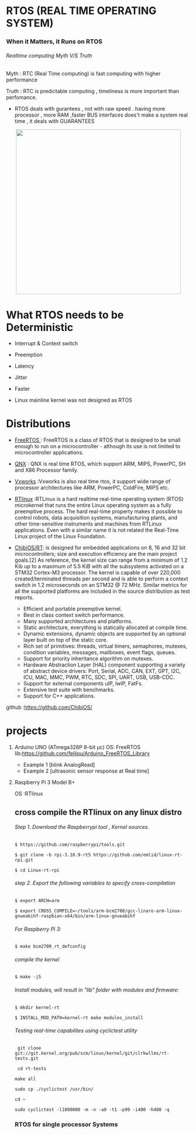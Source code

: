 # RTOS (REAL TIME OPERATING SYSTEM) 
### When it Matters, it Runs on RTOS

###### Realtime computing Myth V/S Truth
Myth : RTC (Real Time computing) is fast computing with higher performance 

Truth : RTC is predictable computing , timeliness is more important than perfomance.
- RTOS deals with gurantees , not with raw speed . having more processor , more RAM ,faster BUS interfaces does't make a system real time , it deals with GUARANTEES

<p align="center">
  <img src="https://raw.githubusercontent.com/cvam0000/RTOS/master/extra/rtos.png" width="450" title="">
  
</p>


# What RTOS needs to be Deterministic
* Interrupt & Context switch

* Preemption

* Latency

* Jitter

* Faster

* Linux mainline kernel was not designed as RTOS

# Distributions 

* <a href="https://www.freertos.org/about-RTOS.html">FreeRTOS </a>:  FreeRTOS is a class of RTOS that is designed to be small enough to run on a microcontroller - although its use is not limited to microcontroller applications.

 
* <a href="http://blackberry.qnx.com/en/sdp7">QNX</a> : QNX is real time RTOS, which support ARM, MIPS, PowerPC, SH and X86 Processor family.
* <a href="https://www.windriver.com/products/vxworks">Vxworks</a> :Vxworks is also real time rtos, it support wide range of processor architectures like ARM, PowerPC, ColdFire, MIPS etc.

* <a href="http://www.rtlinux.org/">RTlinux</a> :RTLinux is a hard realtime real-time operating system (RTOS) microkernel that runs the entire Linux operating system as a fully preemptive process. The hard real-time property makes it possible to control robots, data acquisition systems, manufacturing plants, and other time-sensitive instruments and machines from RTLinux applications. Even with a similar name it is not related the Real-Time Linux project of the Linux Foundation.

* <a href="http://www.chibios.org/dokuwiki/doku.php">ChibiOS/RT</a>: is designed for embedded applications on 8, 16 and 32 bit microcontrollers; size and execution efficiency are the main project goals.[2] As reference, the kernel size can range from a minimum of 1.2 Kib up to a maximum of 5.5 KiB with all the subsystems activated on a STM32 Cortex-M3 processor. The kernel is capable of over 220,000 created/terminated threads per second and is able to perform a context switch in 1.2 microseconds on an STM32 @ 72 MHz. Similar metrics for all the supported platforms are included in the source distribution as test reports. 


   - Efficient and portable preemptive kernel.
   - Best in class context switch performance.
   - Many supported architectures and platforms.
   - Static architecture, everything is statically allocated at compile time.
   - Dynamic extensions, dynamic objects are supported by an optional layer built on top of the static core.
   - Rich set of primitives: threads, virtual timers, semaphores, mutexes, condition variables, messages, mailboxes, event flags, queues.
   - Support for priority inheritance algorithm on mutexes.
    - Hardware Abstraction Layer (HAL) component supporting a variety of abstract device drivers: Port, Serial, ADC, CAN, EXT, GPT, I2C, ICU, MAC, MMC, PWM, RTC, SDC, SPI, UART, USB, USB-CDC.
    - Support for external components uIP, lwIP, FatFs.
    - Extensive test suite with benchmarks.
    - Support for C++ applications.

github :https://github.com/ChibiOS/

# projects
1. Arduino UNO (ATmega328P 8-bit μc)
   OS: FreeRTOS
   lib:https://github.com/feilipu/Arduino_FreeRTOS_Library
   * Example 1 [blink AnalogRead]
   * Example 2 [ultrasonic sensor response at Real time]
2. Raspberry Pi 3 Model B+ 

   OS :RTlinux
   ## cross compile the RTlinux on any linux distro
   ###### Step 1. Download the Raspberrypi tool , Kernel sources. 
   ```$ https://github.com/raspberrypi/tools.git```
   
   ```$ git clone -b rpi-3.18.9-rt5 https://github.com/emlid/linux-rt-rpi.git```
   
    ```$ cd Linux-rt-rpi```
   ###### step 2. Export the following variables to specify cross-compilation 
    ```$ export ARCH=arm```
   
    ```$ export CROSS_COMPILE=~/tools/arm-bcm2708/gcc-linaro-arm-linux-gnueabihf-raspbian-x64/bin/arm-linux-gnueabihf```
   
   
   ###### For Raspberry Pi 3:

    ```$ make bcm2709_rt_defconfig```
   ###### compile the kernel
     ```$ make -j5```
   ###### Install modules, will result in "lib" folder with modules and firmware:
    ```$ mkdir kernel-rt```
  
    ```$ INSTALL_MOD_PATH=kernel-rt make modules_install```
   ###### Testing real-time capabilites using cyclictest utility
    ``` git clone git://git.kernel.org/pub/scm/linux/kernel/git/clrkwllms/rt-tests.git```
  
    ``` cd rt-tests```
 
    ```make all```

    ```sudo cp ./cyclictest /usr/bin/```

    ```cd ~```

    ```sudo cyclictest -l1000000 -m -n -a0 -t1 -p99 -i400 -h400 -q```
    
    ### RTOS for single processor Systems
